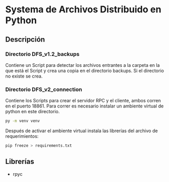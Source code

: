 # Systema de Archivos Distribuido en Python

## Descripción
### Directorio DFS_v1.2_backups
Contiene un Script para detectar los archivos entrantes a la carpeta en la que está el Script y crea una copia en el directorio backups. Si el directorio no existe se crea.

### Directorio DFS_v2_connection
Contiene los Scripts para crear el servidor RPC y el cliente, ambos corren en el puerto 18861.
Para correr es necesario instalar un ambiente virtual de python en este directorio.
```bash
py -m venv venv
```
Después de activar el ambiente virtual instala las librerías del archivo de requerimientos:
```bash
pip freeze > requirements.txt
```

## Librerías
- rpyc


